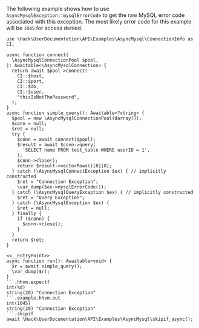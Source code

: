 The following example shows how to use `AsyncMysqlException::mysqlErrorCode` to get the raw MySQL error code associated with this exception. The most likely error code for this example will be `1045` for access denied.

```basic-usage.php
use \Hack\UserDocumentation\API\Examples\AsyncMysql\ConnectionInfo as CI;

async function connect(
  \AsyncMysqlConnectionPool $pool,
): Awaitable<\AsyncMysqlConnection> {
  return await $pool->connect(
    CI::$host,
    CI::$port,
    CI::$db,
    CI::$user,
    "thisIsNotThePassword",
  );
}
async function simple_query(): Awaitable<?string> {
  $pool = new \AsyncMysqlConnectionPool(darray[]);
  $conn = null;
  $ret = null;
  try {
    $conn = await connect($pool);
    $result = await $conn->query(
      'SELECT name FROM test_table WHERE userID = 1',
    );
    $conn->close();
    return $result->vectorRows()[0][0];
  } catch (\AsyncMysqlConnectException $ex) { // implicitly constructed
    $ret = "Connection Exception";
    \var_dump($ex->mysqlErrorCode());
  } catch (\AsyncMysqlQueryException $ex) { // implicitly constructed
    $ret = "Query Exception";
  } catch (\AsyncMysqlException $ex) {
    $ret = null;
  } finally {
    if ($conn) {
      $conn->close();
    }
  }
  return $ret;
}

<<__EntryPoint>>
async function run(): Awaitable<void> {
  $r = await simple_query();
  \var_dump($r);
}
```.hhvm.expectf
int(%d)
string(20) "Connection Exception"
```.example.hhvm.out
int(1045)
string(20) "Connection Exception"
```.skipif
await \Hack\UserDocumentation\API\Examples\AsyncMysql\skipif_async();
```
